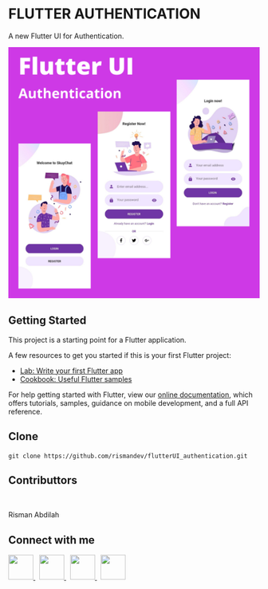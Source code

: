 # FLUTTER AUTHENTICATION

A new Flutter UI for Authentication.

<img src="assets/demo_flutter_authentication.png" alt="Enter Table Number Empty"/>

## Getting Started

This project is a starting point for a Flutter application.

A few resources to get you started if this is your first Flutter project:

- [Lab: Write your first Flutter app](https://flutter.dev/docs/get-started/codelab)
- [Cookbook: Useful Flutter samples](https://flutter.dev/docs/cookbook)

For help getting started with Flutter, view our
[online documentation](https://flutter.dev/docs), which offers tutorials,
samples, guidance on mobile development, and a full API reference.

## Clone

```
git clone https://github.com/rismandev/flutterUI_authentication.git
```

## Contributtors

<img src="https://github.com/rismandev/kost/blob/master/src/assets/demo/me.jpg" width="100" alt=""/>

Risman Abdilah

## Connect with me

<div>
    <a href="tell:089647329246" target="_blank">
        <img src="https://github.com/rismandev/flutterUI_authentication/blob/master/assets/connect/whatsapp.png" width="50" height="50" alt=""/>
    </a>
    &nbsp;
    <a href="https://www.linkedin.com/in/rismandev" target="_blank">
        <img src="https://github.com/rismandev/flutterUI_authentication/blob/master/assets/connect/linkedin.png" width="50" height="50" alt=""/>
    </a>
    &nbsp;
    <a href="https://www.facebook.com/risman.abdilah.58" target="_blank">
        <img src="https://github.com/rismandev/flutterUI_authentication/blob/master/assets/connect/facebook.png" width="50" height="50" alt=""/>
    </a>
    &nbsp;
    <a href="https://www.instagram.com/rismandev" target="_blank">
        <img src="https://github.com/rismandev/flutterUI_authentication/blob/master/assets/connect/instagram.png" width="50" height="50" alt=""/>
    </a>
</div>
